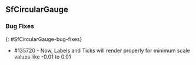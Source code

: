 ## SfCircularGauge

### Bug Fixes
{: #SfCircularGauge-bug-fixes} 

* \#135720 - Now, Labels and Ticks will render properly for minimum scale values like -0.01 to 0.01